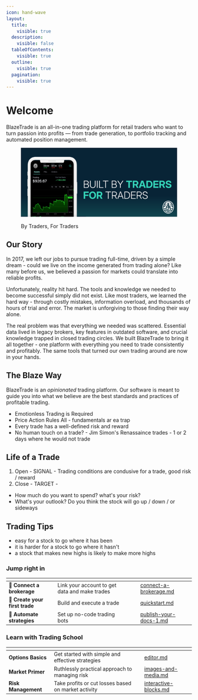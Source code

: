 ```yaml
---
icon: hand-wave
layout:
  title:
    visible: true
  description:
    visible: false
  tableOfContents:
    visible: true
  outline:
    visible: true
  pagination:
    visible: true
---
```


# Welcome

BlazeTrade is an all-in-one trading platform for retail traders who want to turn passion into profits — from trade generation, to portfolio tracking and automated position management.

<figure><img src=".gitbook/assets/welcome_email_header.png" alt=""><figcaption><p>By Traders, For Traders</p></figcaption></figure>

## Our Story

In 2017, we left our jobs to pursue trading full-time, driven by a simple dream - could we live on the income generated from trading alone? Like many before us, we believed a passion for markets could translate into reliable profits.

Unfortunately, reality hit hard. The tools and knowledge we needed to become successful simply did not exist. Like most traders, we learned the hard way - through costly mistakes, information overload, and thousands of hours of trial and error. The market is unforgiving to those finding their way alone.

The real problem was that everything we needed was scattered. Essential data lived in legacy brokers, key features in outdated software, and crucial knowledge trapped in closed trading circles. We built BlazeTrade to bring it all together - one platform with everything you need to trade consistently and profitably. The same tools that turned our own trading around are now in your hands.

## The Blaze Way

BlazeTrade is an _opinionated_ trading platform. Our software is meant to guide you into what we believe are the best standards and practices of profitable trading.





* Emotionless Trading is Required&#x20;
* Price Action Rules All - fundamentals ar ea trap
* Every trade has a well-defined risk and reward
* No human touch on a trade? - Jim Simon's Renassaince trades - 1 or 2 days where he would not trade

## Life of a Trade

1. Open - SIGNAL - Trading conditions are condusive for a trade, good risk / reward
2. Close - TARGET -&#x20;

* How much do you want to spend? what's your risk?
* What's your outlook? Do you think the stock will go up / down / or sideways

## Trading Tips

* easy for a stock to go where it has been
* it is harder for a stock to go where it hasn't
* a stock that makes new highs is likely to make more highs



### Jump right in

<table data-view="cards"><thead><tr><th></th><th></th><th data-hidden data-card-cover data-type="files"></th><th data-hidden></th><th data-hidden data-card-target data-type="content-ref"></th></tr></thead><tbody><tr><td><span data-gb-custom-inline data-tag="emoji" data-code="1f50c">🔌</span> <strong>Connect a brokerage</strong></td><td>Link your account to get data and make trades</td><td></td><td></td><td><a href="getting-started/connect-a-brokerage.md">connect-a-brokerage.md</a></td></tr><tr><td><span data-gb-custom-inline data-tag="emoji" data-code="1f3af">🎯</span> <strong>Create your first trade</strong></td><td>Build and execute a trade </td><td></td><td></td><td><a href="getting-started/quickstart.md">quickstart.md</a></td></tr><tr><td><span data-gb-custom-inline data-tag="emoji" data-code="1f916">🤖</span>  <strong>Automate strategies</strong></td><td>Set up no-code trading bots</td><td></td><td></td><td><a href="getting-started/publish-your-docs-1.md">publish-your-docs-1.md</a></td></tr></tbody></table>

### Learn with Trading School

<table data-view="cards"><thead><tr><th></th><th></th><th></th><th data-hidden data-card-target data-type="content-ref"></th></tr></thead><tbody><tr><td><strong>Options Basics</strong></td><td>Get started with simple and effective strategies</td><td></td><td><a href="trading-school/editor.md">editor.md</a></td></tr><tr><td><strong>Market Primer</strong></td><td>Ruthlessly practical approach to managing risk</td><td></td><td><a href="trading-school/images-and-media.md">images-and-media.md</a></td></tr><tr><td><strong>Risk Management</strong></td><td>Take profits or cut losses based on market activity</td><td></td><td><a href="trading-school/interactive-blocks.md">interactive-blocks.md</a></td></tr></tbody></table>

